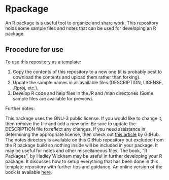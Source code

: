 # Rpackage

An R package is a useful tool to organize and share work. This repository holds some sample files and notes that can be used for developing an R package.



## Procedure for use

To use this repository as a template:

1. Copy the contents of this repository to a new one (it is probably best to download the contents and upload them rather than forking).
2. Update the sample names in all available files (DESCRIPTION, LICENSE, .Rproj, etc.).
3. Develop R code and help files in the /R and /man directories (Some sample files are available for preview).

Further notes:

This package uses the GNU-3 public license. If you would like to change it, then remove the file and add a new one. Be sure to update the DESCRIPTION file to reflect any changes. If you need assistance in determining the appropriate license, then check out [this article](https://choosealicense.com/) by GitHub.
The notes directory is available on this GitHub repository but excluded from the R package build so nothing inside will be included in your package. It may be useful for notes and other miscellaneous files.
The book, "R Packages", by Hadley Wickham may be useful in further developing your R package. It discusses how to setup everything that has been done in this template repository with further tips and guidance. An online version of the book is available [here](https://r-pkgs.org/).
